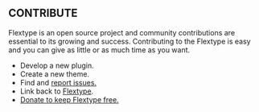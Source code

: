 ## CONTRIBUTE
Flextype is an open source project and community contributions are essential to its growing and success. Contributing to the Flextype is easy and you can give as little or as much time as you want.   
* Develop a new plugin.
* Create a new theme.
* Find and [report issues.](https://github.com/flextype/flextype/issues)
* Link back to [Flextype](http://flextype.org).
* [Donate to keep Flextype free.](http://flextype.org/about/sponsors)
